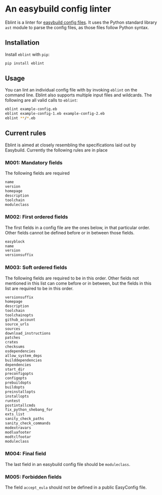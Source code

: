 # An easybuild config linter

Eblint is a linter for [easybuild config files](https://docs.easybuild.io/writing-easyconfig-files/).
It uses the Python standard library `ast` module to parse the config files,
as those files follow Python syntax.

## Installation

Install `eblint` with `pip`:

```bash
pip install eblint
```

## Usage

You can lint an individual config file with by invoking `eblint` on the command line.
Eblint also supports multiple input files and wildcards.
The following are all valid calls to `eblint`:

```bash
eblint example-config.eb
eblint example-config-1.eb example-config-2.eb
eblint **/*.eb
```

## Current rules

Eblint is aimed at closely resembling the specifications laid out by Easybuild.
Currently the following rules are in place

### M001: Mandatory fields

The following fields are required

```txt
name
version
homepage
description
toolchain
moduleclass
```

### M002: First ordered fields

The first fields in a config file are the ones below, in that particular order.
Other fields cannot be defined before or in between those fields.

```txt
easyblock
name
version
versionsuffix
```

### M003: Soft ordered fields

The following fields are required to be in this order.
Other fields not mentioned in this list can come before or in between, but
the fields in this list are required to be in this order.

```txt
versionsuffix
homepage
description
toolchain
toolchainopts
github_account
source_urls
sources
download_instructions
patches
crates
checksums
osdependencies
allow_system_deps
builddependencies
dependencies
start_dir
preconfigopts
configopts
prebuildopts
buildopts
preinstallopts
installopts
runtest
postintallcmds
fix_python_shebang_for
exts_list
sanity_check_paths
sanity_check_commands
modextravars
modluafooter
modtclfootar
moduleclass
```

### M004: Final field

The last field in an easybuild config file should be `moduleclass`.

### M005: Forbidden fields

The field `accept_eula` should not be defined in a public EasyConfig file.
